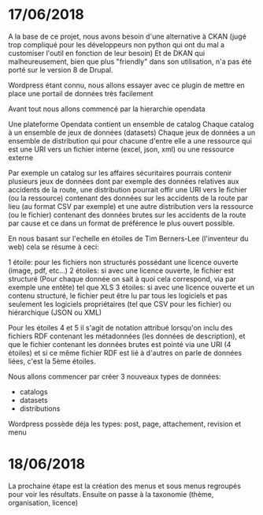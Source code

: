 # 17/06/2018


A la base de ce projet, nous avons besoin d'une alternative à CKAN (jugé trop compliqué pour les développeurs non python qui ont du mal a customiser l'outil en fonction de leur besoin)
Et de DKAN qui malheureusement, bien que plus "friendly" dans son utilisation, n'a pas été porté sur le version 8 de Drupal.

Wordpress étant connu, nous allons essayer avec ce plugin de mettre en place une portail de données très facilement

Avant tout nous allons commencé par la hierarchie opendata


Une plateforme Opendata contient un ensemble de catalog
Chaque catalog à un ensemble de jeux de données (datasets)
Chaque jeux de données a un ensemble de distribution qui pour chacune d'entre elle a une ressource qui est une URI vers un fichier interne (excel, json, xml) ou une ressource externe

Par exemple un catalog sur les affaires sécuritaires pourrais contenir plusieurs jeux de données dont par exemple des données relatives aux accidents de la route, une distribution pourrait offir une URI vers le fichier (ou la ressource) contenant des données sur les accidents de la route par lieu (au format CSV par exemple) et une autre distribution vers la ressource (ou le fichier) contenant des données brutes sur les accidents de la route par cause et ce dans un format de préférence le plus ouvert possible.

En nous basant sur l'echelle en étoiles de Tim Berners-Lee (l'inventeur du web) cela se résume à ceci:

1 étoile: pour les fichiers non structurés possédant une licence ouverte (image, pdf, etc...)
2 étoiles: si avec une licence ouverte, le fichier est structuré (Pour chaque donnée on sait à quoi cela correspond, via par exemple une entête) tel que XLS
3 étoiles: si avec une licence ouverte et un contenu structuré, le fichier peut être lu par tous les logiciels et pas seulement les logiciels propriétaires (tel que CSV pour les fichier) ou hiérarchique (JSON ou XML)

Pour les étoiles 4 et 5 il s'agit de notation attribué lorsqu'on inclu des fichiers RDF contenant les métadonnées (les données de description), et que le fichier contenant les données brutes est pointé via une URI (4 étoiles) et si ce même fichier RDF est lié à d'autres on parle de données liées, c'est la 5ème étoiles.

Nous allons commencer par créer 3 nouveaux types de données:

- catalogs
- datasets
- distributions
    
Wordpress possède déja les types: post, page, attachement, revision et menu

# 18/06/2018

La prochaine étape est la création des menus et sous menus regroupés pour voir les résultats. Ensuite on passe à la taxonomie (thème, organisation, licence)
    
    
    
    
    
    
    
    
    
    
    
    
    
    
    
    
    
    
    
    
    
    
    
    
    
    
    
    
    